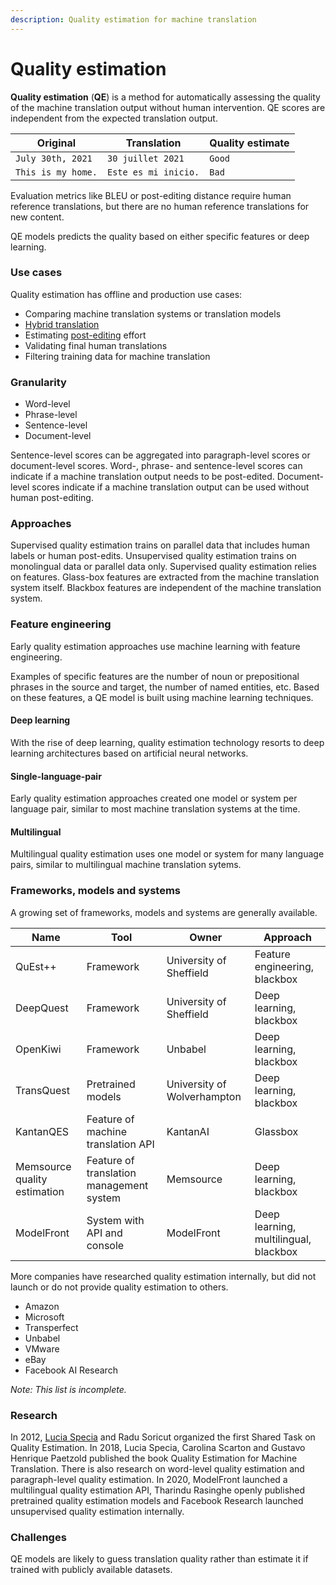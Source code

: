 ```yaml
---
description: Quality estimation for machine translation
---
```


# Quality estimation

**Quality estimation** (**QE**) is a method for automatically assessing the quality of the machine translation output without human intervention. QE scores are independent from the expected translation output.

| Original           | Translation          | Quality estimate   |
| ------------------ | -------------------- | ------------------ |
| `July 30th, 2021`  | `30 juillet 2021`    | `Good`             |
| `This is my home.` | `Este es mi inicio.` | `Bad`              |

Evaluation metrics like BLEU or post-editing distance require human reference translations, but there are no human reference translations for new content.

QE models predicts the quality based on either specific features or deep learning.


### Use cases

Quality estimation has offline and production use cases:

* Comparing machine translation systems or translation models
* [Hybrid translation](/workflows/hybrid-translation.md)
* Estimating [post-editing](/workflows/post-editing.md) effort
* Validating final human translations
* Filtering training data for machine translation

### Granularity

* Word-level
* Phrase-level
* Sentence-level
* Document-level

Sentence-level scores can be aggregated into paragraph-level scores or document-level scores. Word-, phrase- and sentence-level scores can indicate if a machine translation output needs to be post-edited. Document-level scores indicate if a machine translation output can be used without human post-editing.

### Approaches

Supervised quality estimation trains on parallel data that includes human labels or human post-edits. Unsupervised quality estimation trains on monolingual data or parallel data only. Supervised quality estimation relies on features. Glass-box features are extracted from the machine translation system itself. Blackbox features are independent of the machine translation system.


### Feature engineering
Early quality estimation approaches use machine learning with feature engineering.

Examples of specific features are the number of noun or prepositional phrases in the source and target, the number of named entities, etc. Based on these features, a QE model is built using machine learning techniques.

#### Deep learning
With the rise of deep learning, quality estimation technology resorts to deep learning architectures based on artificial neural networks.

#### Single-language-pair
Early quality estimation approaches created one model or system per language pair, similar to most machine translation systems at the time.

#### Multilingual
Multilingual quality estimation uses one model or system for many language pairs, similar to multilingual machine translation sytems.


### Frameworks, models and systems

A growing set of frameworks, models and systems are generally available.

| Name       | Tool                                     | Owner                       | Approach
| ---------- | ---------------------------------------- | --------------------------- | --------------------------- |
| QuEst++    | Framework                                | University of Sheffield     | Feature engineering, blackbox |
| DeepQuest  | Framework                                | University of Sheffield     | Deep learning, blackbox     |
| OpenKiwi   | Framework                                | Unbabel                     | Deep learning, blackbox     |
| TransQuest | Pretrained models                        | University of Wolverhampton | Deep learning, blackbox     |
| KantanQES  | Feature of machine translation API       | KantanAI                    | Glassbox                    |
| Memsource quality estimation  | Feature of translation management system | Memsource | Deep learning, blackbox    |
| ModelFront | System with API and console              | ModelFront                  | Deep learning, multilingual, blackbox |

More companies have researched quality estimation internally, but did not launch or do not provide quality estimation to others.
- Amazon
- Microsoft
- Transperfect
- Unbabel
- VMware
- eBay
- Facebook AI Research

*Note: This list is incomplete.*

### Research

In 2012, [Lucia Specia](/people/lucia-specia.md) and Radu Soricut organized the first Shared Task on Quality Estimation. In 2018, Lucia Specia, Carolina Scarton and Gustavo Henrique Paetzold published the book Quality Estimation for Machine Translation. There is also research on word-level quality estimation and paragraph-level quality estimation. In 2020, ModelFront launched a multilingual quality estimation API, Tharindu Rasinghe openly published pretrained quality estimation models and Facebook Research launched unsupervised quality estimation internally.

### Challenges

QE models are likely to guess translation quality rather than estimate it if trained with publicly available datasets.
